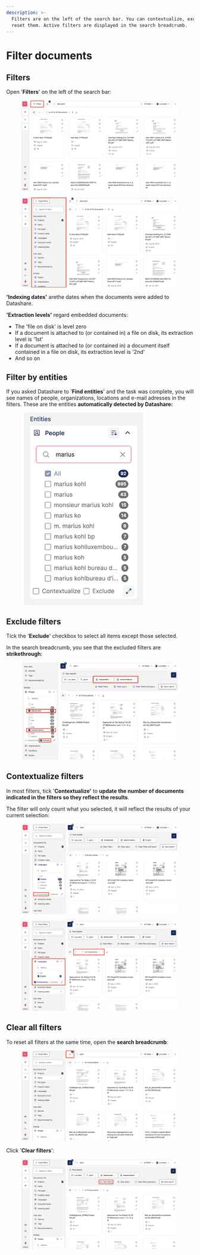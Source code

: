```yaml
---
description: >-
  Filters are on the left of the search bar. You can contextualize, exclude and
  reset them. Active filters are displayed in the search breadcrumb.
---
```


# Filter documents

## Filters

Open '**Filters**' on the left of the search bar:

<figure><img src="../.gitbook/assets/Screenshot 2025-06-07 at 15.15.42.png" alt="Screenshot of Datashare&#x27;s page to search documents with the &#x27;Filters&#x27; button at the left of the search bar highlighted"><figcaption></figcaption></figure>

<figure><img src="../.gitbook/assets/Screenshot 2025-06-07 at 15.16.45.png" alt="Screenshot of Datashare&#x27;s page to search documents with the &#x27;Filters&#x27; panel open and highlighted on the left of the page and on the right of the menud"><figcaption></figcaption></figure>

**'Indexing dates'** arethe dates when the documents were added to Datashare.

**'Extraction levels'** regard embedded documents:

* The 'file on disk' is level zero
* If a document is attached to (or contained in) a file on disk, its extraction level is '1st'
* If a document is attached to (or contained in) a document itself contained in a file on disk, its extraction level is '2nd'
* And so on

## Filter by entities

If you asked Datashare to '**Find entities**' and the task was complete, you will see names of people, organizations, locations and e-mail adresses in the filters. These are the entities **automatically detected by Datashare:**

<figure><img src="../.gitbook/assets/Screenshot 2025-06-07 at 15.39.17.png" alt="Screenshot of the Filters&#x27; entities" width="335"><figcaption></figcaption></figure>

## Exclude filters

Tick the '**Exclude**' checkbox to select all items except those selected.

In the search breadcrumb, you see that the excluded filters are **strikethrough**:

<figure><img src="../.gitbook/assets/Screenshot 2025-06-07 at 15.42.43.png" alt="Screenshot of Datashare&#x27;s page to search documents with the &#x27;People&#x27; filter open with 2 names ticked and the Exclude button ticked and highlighted as well as the two names in the search breadcrumb that are also strikethrough"><figcaption></figcaption></figure>

## Contextualize filters

In most filters, tick '**Contextualize'** to **update the number of documents indicated in the filters so they reflect the results**.&#x20;

The filter will only count what you selected, it will reflect the results of your current selection:

<figure><img src="../.gitbook/assets/Screenshot 2025-06-07 at 18.32.09.png" alt="Screenshot of Datashare&#x27;s page to search documents with a filter open and the Contextualize button at the bottom of this filter highlighted"><figcaption></figcaption></figure>

<figure><img src="../.gitbook/assets/Screenshot 2025-06-07 at 18.32.29.png" alt="Screenshot of Datashare&#x27;s page to search documents with the &#x27;Language&#x27; filter open, the &#x27;Contextualize&#x27; checkbox ticked and the whole filter highlighted"><figcaption></figcaption></figure>



## Clear all filters

To reset all filters at the same time, open the **search breadcrumb**:

<figure><img src="../.gitbook/assets/Screenshot 2025-06-07 at 18.29.17.png" alt="Screenshot of Datashare&#x27;s page to search documents with the &#x27;Your search&#x27; button on the left of the search bar highlighted "><figcaption></figcaption></figure>

Click '**Clear filters**':

<figure><img src="../.gitbook/assets/Screenshot 2025-06-07 at 18.29.43.png" alt="Screenshot of Datashare&#x27;s page to search documents with search breadcrumb open and the &#x27;Clear filter&#x27; button highlighted"><figcaption></figcaption></figure>
